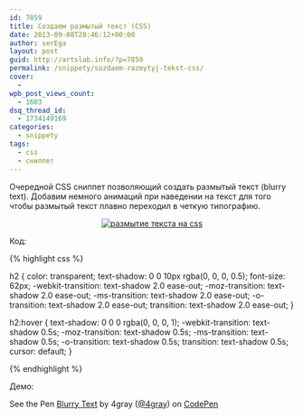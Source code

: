 ```yaml
---
id: 7859
title: Создаем размытый текст (CSS)
date: 2013-09-08T20:46:12+00:00
author: serEga
layout: post
guid: http://artslab.info/?p=7859
permalink: /snippety/sozdaem-razmytyj-tekst-css/
cover:
  -
wpb_post_views_count:
  - 1603
dsq_thread_id:
  - 1734149169
categories:
  - snippety
tags:
  - css
  - сниппет
---
```

Очередной CSS сниппет позволяющий создать размытый текст (blurry text). Добавим немного анимаций при наведении на текст для того чтобы размытый текст плавно переходил в четкую типографию.

<center>
  <a href="http://googledrive.com/host/0B9lHVSSSdxdxd0hjdUdmRzY3Tjg/razmitii_tekst.png"><img src="http://googledrive.com/host/0B9lHVSSSdxdxd0hjdUdmRzY3Tjg/razmitii_tekst-300x64.png" alt="размытие текста на css" class="aligncenter size-medium wp-image-7860" srcset="http://googledrive.com/host/0B9lHVSSSdxdxd0hjdUdmRzY3Tjg/razmitii_tekst-300x64.png 300w, http://googledrive.com/host/0B9lHVSSSdxdxd0hjdUdmRzY3Tjg/razmitii_tekst.png 580w" sizes="(max-width: 300px) 100vw, 300px" /></a>
</center>



<!--more-->

Код:

{% highlight css %}

h2 {
	color: transparent;
	text-shadow: 0 0 10px rgba(0, 0, 0, 0.5);
	font-size: 62px;
	-webkit-transition: text-shadow 2.0 ease-out;
	-moz-transition: text-shadow 2.0 ease-out;
	-ms-transition: text-shadow 2.0 ease-out;
	-o-transition: text-shadow 2.0 ease-out;
	transition: text-shadow 2.0 ease-out;
}

h2:hover {
	text-shadow: 0 0 0 rgba(0, 0, 0, 1);
	-webkit-transition: text-shadow 0.5s;
	-moz-transition: text-shadow 0.5s;
	-ms-transition: text-shadow 0.5s;
	-o-transition: text-shadow 0.5s;
	transition: text-shadow 0.5s;
	cursor: default;
}

{% endhighlight %}

Демо:

<p data-height="268" data-theme-id="414" data-slug-hash="gBAsk" data-user="4gray" data-default-tab="result" class='codepen'>
  See the Pen <a href='http://codepen.io/4gray/pen/gBAsk'>Blurry Text</a> by 4gray (<a href='http://codepen.io/4gray'>@4gray</a>) on <a href='http://codepen.io'>CodePen</a>
</p>